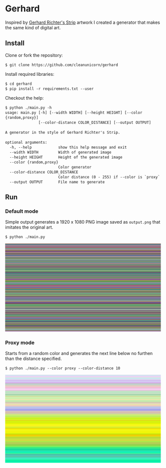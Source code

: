 # Gerhard

Inspired by [Gerhard Richter's Strip](https://www.gerhard-richter.com/en/art/paintings/abstracts/strips-93) artwork I created a generator that makes the same kind of digital art.

## Install 

Clone or fork the repository:

```sh-session
$ git clone https://github.com/cleanunicorn/gerhard
```

Install required libraries:

```sh-session
$ cd gerhard
$ pip install -r requirements.txt --user
```

Checkout the help:
```sh-session
$ python ./main.py -h
usage: main.py [-h] [--width WIDTH] [--height HEIGHT] [--color {random,proxy}]
               [--color-distance COLOR_DISTANCE] [--output OUTPUT]

A generator in the style of Gerhard Richter's Strip.

optional arguments:
  -h, --help            show this help message and exit
  --width WIDTH         Width of generated image
  --height HEIGHT       Height of the generated image
  --color {random,proxy}
                        Color generator
  --color-distance COLOR_DISTANCE
                        Color distance (0 - 255) if --color is `proxy`
  --output OUTPUT       File name to generate
```

## Run

### Default mode

Simple output generates a 1920 x 1080 PNG image saved as `output.png` that imitates the original art.

```sh-session
$ python ./main.py
```

![Default-settings](./static-content/default.png)

### Proxy mode

Starts from a random color and generates the next line below no furthen than the distance specified.

```sh-session
$ python ./main.py --color proxy --color-distance 10
```

![Proxy-color](./static-content/proxy.png)